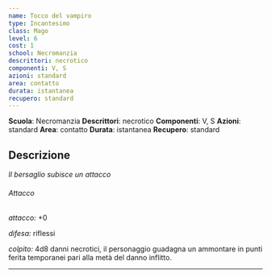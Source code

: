 ```yaml
---
name: Tocco del vampiro
type: Incantesimo
class: Mago
level: 6
cost: 1
school: Necromanzia
descrittori: necrotico
componenti: V, S
azioni: standard
area: contatto
durata: istantanea
recupero: standard
---
```

**Scuola**: Necromanzia
**Descrittori**: necrotico
**Componenti**: V, S
**Azioni**: standard
**Area**: contatto
**Durata**: istantanea
**Recupero**: standard

**Descrizione**
-

*Il bersaglio subisce un attacco*

###### Attacco

*attacco:* +0

*difesa:* riflessi

*colpito:* 4d8 danni necrotici, il personaggio guadagna un ammontare in punti ferita temporanei pari alla metà del danno inflitto.

---